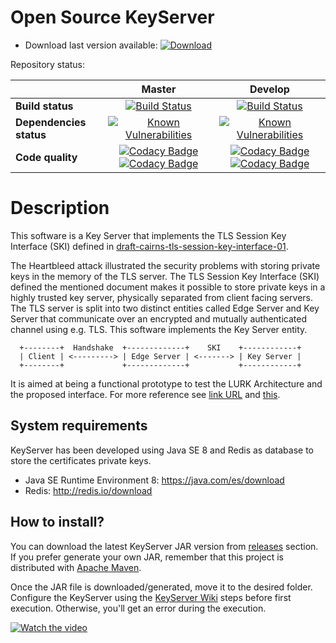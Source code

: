 # Open Source KeyServer 

* Download last version available:  [ ![Download](https://api.bintray.com/packages/jgm1986/KeyServer/KeyServer/images/download.svg) ](https://bintray.com/jgm1986/KeyServer/KeyServer/_latestVersion)

Repository status:

| | **Master**  | **Develop**   |
|:--- |:---:|:---:|
| **Build status** | [![Build Status](https://travis-ci.org/mami-project/KeyServer.svg?branch=master)](https://travis-ci.org/mami-project/KeyServer) | [![Build Status](https://travis-ci.org/mami-project/KeyServer.svg?branch=develop)](https://travis-ci.org/mami-project/KeyServer) |
| **Dependencies status** | [![Known Vulnerabilities](https://snyk.io/test/github/jgm1986/KeyServer/master/badge.svg)](https://snyk.io/test/github/jgm1986/KeyServer/master) | [![Known Vulnerabilities](https://snyk.io/test/github/jgm1986/KeyServer/develop/badge.svg)](https://snyk.io/test/github/jgm1986/KeyServer/develop) |
| **Code quality**|[![Codacy Badge](https://api.codacy.com/project/badge/Grade/0ea08a24d820457fae1a921252965d3f)](https://www.codacy.com/app/jgm1986/KeyServer?utm_source=github.com&amp;utm_medium=referral&amp;utm_content=mami-project/KeyServer&amp;utm_campaign=Badge_Grade) [![Codacy Badge](https://api.codacy.com/project/badge/Coverage/0ea08a24d820457fae1a921252965d3f)](https://www.codacy.com/app/jgm1986/KeyServer?utm_source=github.com&utm_medium=referral&utm_content=jgm1986/KeyServer&utm_campaign=Badge_Coverage)| [![Codacy Badge](https://api.codacy.com/project/badge/Grade/ed272c47acd142e49c309d598e227b12)](https://www.codacy.com/app/jgm1986/KeyServer_Develop?utm_source=github.com&amp;utm_medium=referral&amp;utm_content=mami-project/KeyServer&amp;utm_campaign=Badge_Grade) [![Codacy Badge](https://api.codacy.com/project/badge/Coverage/ed272c47acd142e49c309d598e227b12)](https://www.codacy.com/app/jgm1986/KeyServer_Develop?utm_source=github.com&utm_medium=referral&utm_content=mami-project/KeyServer&utm_campaign=Badge_Coverage)|

# Description

This software is a Key Server that implements the TLS Session Key Interface (SKI) defined in  [draft-cairns-tls-session-key-interface-01](https://tools.ietf.org/html/draft-cairns-tls-session-key-interface-01 "Session Key Interface (SKI) for TLS and DTLS").

The Heartbleed attack illustrated the security problems with storing private keys in the memory of the TLS server. The TLS Session Key Interface (SKI) defined the mentioned document makes it possible to store private keys in a highly trusted key server, physically separated from client facing servers. The TLS server is split into two distinct entities called
 Edge Server and Key Server that communicate over an encrypted and mutually authenticated channel using e.g.  TLS. This software implements the Key Server entity. 

```
  +--------+  Handshake  +-------------+    SKI    +------------+
  | Client | <---------> | Edge Server | <-------> | Key Server |
  +--------+             +-------------+           +------------+
```
It is aimed at being a functional prototype to test the LURK Architecture and the proposed interface. For more reference see [link URL][1] and [this][2].

   [1]: https://tools.ietf.org/html/draft-mglt-lurk-tls-requirements-00
   [2]: https://tools.ietf.org/html/draft-mglt-lurk-tls-abstract-api-00


## System requirements

KeyServer has been developed using Java SE 8 and Redis as database to store the certificates private keys. 

 - Java SE Runtime Environment 8: https://java.com/es/download
 - Redis: http://redis.io/download


## How to install?

You can download the latest KeyServer JAR version from [releases](https://github.com/mami-project/KeyServer/releases) section. If you prefer generate your own JAR, remember that this project is distributed with [Apache Maven](https://maven.apache.org/). 

Once the JAR file is downloaded/generated, move it to the desired folder. Configure the KeyServer using the [KeyServer Wiki](https://github.com/mami-project/KeyServer/wiki) steps before first execution. Otherwise, you'll get an error during the execution.

[![Watch the video](https://img.youtube.com/vi/yhIxLS-9NC0/0.jpg)](https://youtu.be/yhIxLS-9NC0)
